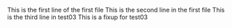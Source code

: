 This is the first line of the first file
This is the second line in the first file
This is the third line in test03
This is a fixup for test03
